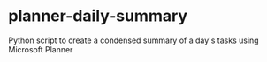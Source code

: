 # planner-daily-summary
Python script to create a condensed summary of a day's tasks using Microsoft Planner  
